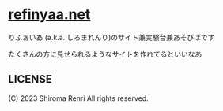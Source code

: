 # [refinyaa.net](https://refinyaa.net/)
りふぁいあ (a.k.a. しろまれんり)のサイト兼実験台兼あそびばです

たくさんの方に見せられるようなサイトを作れてるといいなあ

## LICENSE
(C) 2023 Shiroma Renri All rights reserved.
